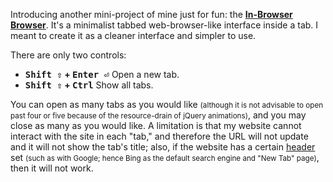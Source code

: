 <p>Introducing another mini-project of mine just for fun: the <a href="extras/Browser"><strong>In-Browser Browser</strong></a>. It's a minimalist tabbed web-browser-like interface inside a tab. I meant to create it as a cleaner interface and simpler to use.</p><p>There are only two controls: <ul><li><strong><kbd>Shift &#8679;</kbd> + <kbd>Enter &#9166;</kbd></strong> Open a new tab.</li><li><strong><kbd>Shift &#8679;</kbd> + <kbd>Ctrl</kbd></strong> Show all tabs.</li></ul></p><p>You can open as many tabs as you would like <small>(although it is not advisable to open past four or five because of the resource-drain of jQuery animations)</small>, and you may close as many as you would like. A limitation is that my website cannot interact with the site in each "tab," and therefore the URL will not update and it will not show the tab's title; also, if the website has a certain <a href="https://developer.mozilla.org/en-US/docs/Web/HTTP/X-Frame-Options">header</a> set <small>(such as with Google; hence Bing as the default search engine and "New Tab" page)</small>, then it will not work.</p>